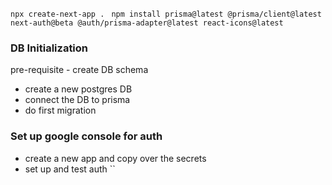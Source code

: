 ```npx create-next-app . ```
```npm install prisma@latest @prisma/client@latest next-auth@beta @auth/prisma-adapter@latest react-icons@latest```

### DB Initialization
pre-requisite - create DB schema
- create a new postgres DB
- connect the DB to prisma
- do first migration

### Set up google console for auth
- create a new app and copy over the secrets
- set up and test auth
``
###
